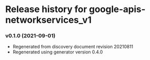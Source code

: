 # Release history for google-apis-networkservices_v1

### v0.1.0 (2021-09-01)

* Regenerated from discovery document revision 20210811
* Regenerated using generator version 0.4.0

